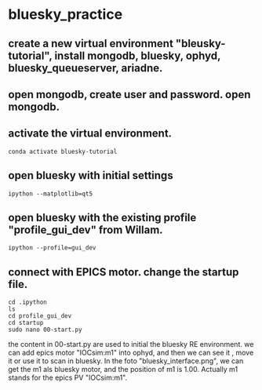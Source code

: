 # bluesky_practice

## create a new virtual environment "bleusky-tutorial", install mongodb, bluesky, ophyd, bluesky_queueserver, ariadne.

## open mongodb, create user and password. open mongodb.

## activate the virtual environment.
    conda activate bluesky-tutorial

## open bluesky with initial settings
    ipython --matplotlib=qt5

## open bluesky with the existing profile "profile_gui_dev" from Willam.
    ipython --profile=gui_dev

## connect with EPICS motor. change the startup file. 
    cd .ipython
    ls
    cd profile_gui_dev
    cd startup
    sudo nano 00-start.py
the content in 00-start.py are used to initial the bluesky RE environment. we can add epics motor "IOCsim:m1" into ophyd, and then we can see it , move it or use it to scan in bluesky. In the foto "bluesky_interface.png", we can get the m1 als bluesky motor, and the position of m1 is 1.00. Actually m1 stands for the epics PV "IOCsim:m1". 
    

